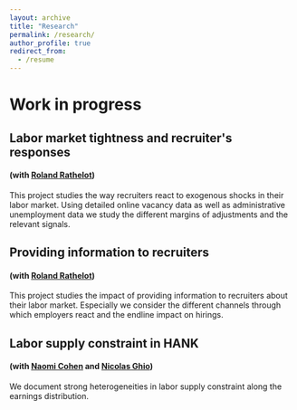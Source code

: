 ```yaml
---
layout: archive
title: "Research"
permalink: /research/
author_profile: true
redirect_from:
  - /resume
---
```


# Work in progress

## Labor market tightness and recruiter's responses  
#### (with [Roland Rathelot](http://rolandrathelot.com/))  

This project studies the way recruiters react to exogenous shocks in their labor market. Using detailed online vacancy data as well as administrative unemployment data we study the different margins of adjustments and the relevant signals. 

## Providing information to recruiters 
#### (with [Roland Rathelot](http://rolandrathelot.com/)) 

This project studies the impact of providing information to recruiters about their labor market. Especially we consider the different channels through which employers react and the endline impact on hirings. 

## Labor supply constraint in HANK  
#### (with [Naomi Cohen](https://www.naomicohen.fr/) and   [Nicolas Ghio](https://nicolasghio.github.io/))  

We document strong heterogeneities in labor supply constraint along the earnings distribution.


